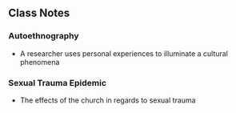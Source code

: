 ## Class Notes
### Autoethnography
- A researcher uses personal experiences to illuminate a cultural phenomena
### Sexual Trauma Epidemic
- The effects of the church in regards to sexual trauma
